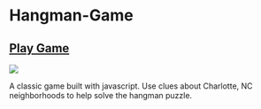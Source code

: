 # Hangman-Game

## [Play Game](https://jbcurrie.github.io/Charlotte_Hangman/index3.html)

![](https://media.giphy.com/media/xT9Igf4JZlCoOFzNVS/giphy.gif)

A classic game built with javascript. Use clues about Charlotte, NC neighborhoods to help solve the hangman puzzle.
